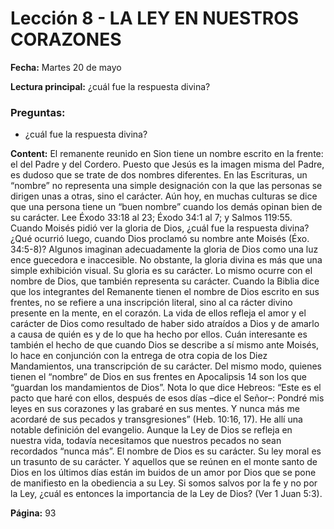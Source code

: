 # Lección 8 - LA LEY EN NUESTROS CORAZONES

**Fecha:** Martes 20 de mayo

**Lectura principal:** ¿cuál fue la respuesta divina?

### Preguntas:
- ¿cuál fue la respuesta divina?


**Content:** 
El remanente reunido en Sion tiene un nombre escrito en la frente: el del Padre
y del Cordero. Puesto que Jesús es la imagen misma del Padre, es dudoso que se
trate de dos nombres diferentes. En las Escrituras, un “nombre” no representa
una simple designación con la que las personas se dirigen unas a otras, sino el
carácter. Aún hoy, en muchas culturas se dice que una persona tiene un “buen
nombre” cuando los demás opinan bien de su carácter.
Lee Éxodo 33:18 al 23; Éxodo 34:1 al 7; y Salmos 119:55. Cuando Moisés
pidió ver la gloria de Dios, ¿cuál fue la respuesta divina? ¿Qué ocurrió luego,
cuando Dios proclamó su nombre ante Moisés (Éxo. 34:5-8)?
Algunos imaginan adecuadamente la gloria de Dios como una luz ence­
guecedora e inaccesible. No obstante, la gloria divina es más que una simple
exhibición visual. Su gloria es su carácter. Lo mismo ocurre con el nombre de
Dios, que también representa su carácter.
Cuando la Biblia dice que los integrantes del Remanente tienen el nombre
de Dios escrito en sus frentes, no se refiere a una inscripción literal, sino al ca­
rácter divino presente en la mente, en el corazón. La vida de ellos refleja el amor
y el carácter de Dios como resultado de haber sido atraídos a Dios y de amarlo
a causa de quién es y de lo que ha hecho por ellos.
Cuán interesante es también el hecho de que cuando Dios se describe a
sí mismo ante Moisés, lo hace en conjunción con la entrega de otra copia de
los Diez Mandamientos, una transcripción de su carácter. Del mismo modo,
quienes tienen el “nombre” de Dios en sus frentes en Apocalipsis 14 son los
que “guardan los mandamientos de Dios”. Nota lo que dice Hebreos: “Este es el
pacto que haré con ellos, después de esos días –dice el Señor–: Pondré mis leyes
en sus corazones y las grabaré en sus mentes. Y nunca más me acordaré de sus
pecados y transgresiones” (Heb. 10:16, 17). He allí una notable definición del
evangelio. Aunque la Ley de Dios se refleja en nuestra vida, todavía necesitamos
que nuestros pecados no sean recordados “nunca más”.
El nombre de Dios es su carácter. Su ley moral es un trasunto de su carácter.
Y aquellos que se reúnen en el monte santo de Dios en los últimos días están im­
buidos de un amor por Dios que se pone de manifiesto en la obediencia a su Ley.
Si somos salvos por la fe y no por la Ley, ¿cuál es entonces la importancia de la
Ley de Dios? (Ver 1 Juan 5:3).

**Página:** 93
